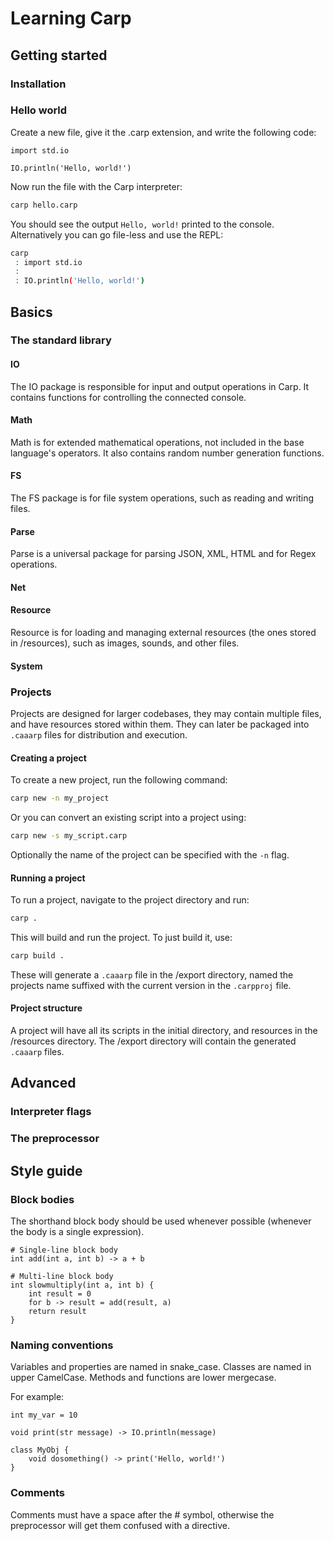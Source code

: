 ﻿# Learning Carp



## Getting started
### Installation

### Hello world
Create a new file, give it the .carp extension, and write the following code:
```carp
import std.io

IO.println('Hello, world!')
```

Now run the file with the Carp interpreter:
```sh
carp hello.carp
````

You should see the output `Hello, world!` printed to the console.
Alternatively you can go file-less and use the REPL:
```sh
carp
 : import std.io
 :
 : IO.println('Hello, world!')
````

## Basics
### The standard library
#### IO
The IO package is responsible for input and output operations in Carp. It contains functions for controlling the connected console.

#### Math
Math is for extended mathematical operations, not included in the base language's operators. It also contains random number generation functions.

#### FS
The FS package is for file system operations, such as reading and writing files.

#### Parse
Parse is a universal package for parsing JSON, XML, HTML and for Regex operations.

#### Net

#### Resource
Resource is for loading and managing external resources (the ones stored in /resources), such as images, sounds, and other files.

#### System

### Projects
Projects are designed for larger codebases, they may contain multiple files, and have resources stored within them. They can later be packaged into `.caaarp` files for distribution and execution.

#### Creating a project
To create a new project, run the following command:
```sh
carp new -n my_project
```
Or you can convert an existing script into a project using:
```sh
carp new -s my_script.carp
```
Optionally the name of the project can be specified with the `-n` flag.

#### Running a project
To run a project, navigate to the project directory and run:
```sh
carp .
```
This will build and run the project. To just build it, use:
```sh
carp build .
```
These will generate a `.caaarp` file in the /export directory, named the projects name suffixed with the current version in the `.carpproj` file.

#### Project structure
A project will have all its scripts in the initial directory, and resources in the /resources directory. The /export directory will contain the generated `.caaarp` files.


## Advanced
### Interpreter flags

### The preprocessor




## Style guide

### Block bodies
The shorthand block body should be used whenever possible (whenever the body is a single expression).
```carp
# Single-line block body
int add(int a, int b) -> a + b

# Multi-line block body
int slowmultiply(int a, int b) {
    int result = 0
    for b -> result = add(result, a)
    return result
}
```


### Naming conventions
Variables and properties are named in snake_case. Classes are named in upper CamelCase.
Methods and functions are lower mergecase.

For example:
```carp
int my_var = 10

void print(str message) -> IO.println(message)

class MyObj {
    void dosomething() -> print('Hello, world!')
}
```

### Comments
Comments must have a space after the # symbol, otherwise the preprocessor will get them confused with a directive.